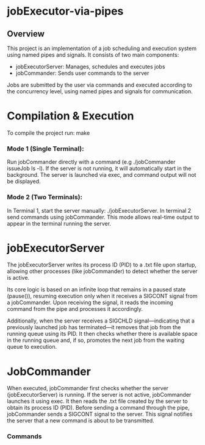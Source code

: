 # jobExecutor-via-pipes

## Overview
This project is an implementation of a job scheduling and execution system using named pipes and signals. It consists of two main components:
* jobExecutorServer: Manages, schedules and executes jobs
* jobCommander: Sends user commands to the server

Jobs are submitted by the user via commands and executed according to the concurrency level, using named pipes and signals for communication.

# Compilation & Execution
To compile the project run: make
### Mode 1 (Single Terminal):
Run jobCommander directly with a command (e.g ./jobCommander issueJob ls -l). If the server is not running, it will automatically start in the background. The server is launched via exec, and command output will not be displayed.

### Mode 2 (Two Terminals):
In Terminal 1, start the server manually: ./jobExecutorServer. In terminal 2 send commands using jobCommander. This mode allows real-time output to appear in the terminal running the server.

# jobExecutorServer
The jobExecutorServer writes its process ID (PID) to a .txt file upon startup, allowing other processes (like jobCommander) to detect whether the server is active.

Its core logic is based on an infinite loop that remains in a paused state (pause()), resuming execution only when it receives a SIGCONT signal from a jobCommander. Upon receiving the signal, it reads the incoming command from the pipe and processes it accordingly.

Additionally, when the server receives a SIGCHLD signal—indicating that a previously launched job has terminated—it removes that job from the running queue using its PID. It then checks whether there is available space in the running queue and, if so, promotes the next job from the waiting queue to execution.

# JobCommander
When executed, jobCommander first checks whether the server (jobExecutorServer) is running. If the server is not active, jobCommander launches it using exec.
It then reads the .txt file created by the server to obtain its process ID (PID).
Before sending a command through the pipe, jobCommander sends a SIGCONT signal to the server. This signal notifies the server that a new command is about to be transmitted.

### Commands
